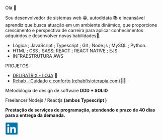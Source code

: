 Olá 👋

Sou desenvolvedor de sistemas web 😁, autodidata 📚 e incansável aprendiz que busca atuação em um ambiente dinâmico, que proporcione crescimento e perspectiva de carreira para aplicar conhecimentos adquiridos e desenvolver novas habilidades🚀.
  - Lógica ; JavaScript ; Typescript ; Git ; Node.js ; MySQL ; Python.
  - HTML ; CSS ; SASS; REACT ; REACT NATIVE ; EJS
  - INFRAESTRUTURA AWS

PROJETOS:
- [DELIRATRIX - LOJA](https://deliratrix.com.br/) 🔞&nbsp;
- [Rehab - Cuidado e conforto (rehabfisioterapia.com)](https://www.rehabfisioterapia.com)🧓👵
  
Metodologia de design de software **DDD + SOLID**

Freelancer Nodejs / Reactjs **(ambos Typescript )**

**Prestação de serviços de programação, atendendo o prazo de 40 dias para a entrega da demanda.**

<a href="https://www.linkedin.com/in/albuquerquedeveloper/" target="_blank">
<img src="https://raw.githubusercontent.com/devicons/devicon/master/icons/linkedin/linkedin-original.svg" alt="rails" width="40" height="40" style="max-width: 100%;"></img>
</a>

